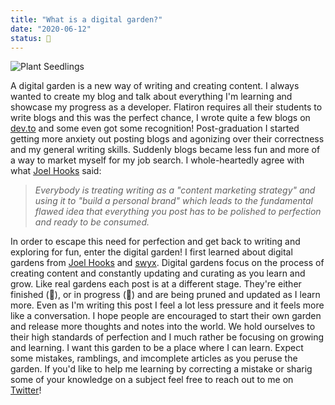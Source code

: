 ```yaml
---
title: "What is a digital garden?"
date: "2020-06-12"
status: 🌻
---
```


<img src="/plantSeedlings.jpeg" alt="Plant Seedlings" />

A digital garden is a new way of writing and creating content. I always wanted to create my blog and talk about everything I'm learning and showcase my progress as a developer. Flatiron requires all their students to write blogs and this was the perfect chance, I wrote quite a few blogs on [dev.to](https://dev.to/talia) and some even got some recognition! Post-graduation I started getting more anxiety out posting blogs and agonizing over their correctness and my general writing skills. Suddenly blogs became less fun and more of a way to market myself for my job search. I whole-heartedly agree with what [Joel Hooks](https://joelhooks.com/on-writing-more) said:

> _Everybody is treating writing as a "content marketing strategy" and using it to "build a personal brand" which leads to the fundamental flawed idea that everything you post has to be polished to perfection and ready to be consumed._

In order to escape this need for perfection and get back to writing and exploring for fun, enter the digital garden! I first learned about digital gardens from [Joel Hooks](https://joelhooks.com/digital-garden) and [swyx](https://www.swyx.io/writing/digital-garden-tos/). Digital gardens focus on the process of creating content and constantly updating and curating as you learn and grow. Like real gardens each post is at a different stage. They're either finished (🌻), or in progress (🌱) and are being pruned and updated as I learn more. Even as I'm writing this post I feel a lot less pressure and it feels more like a conversation. I hope people are encouraged to start their own garden and release more thoughts and notes into the world. We hold ourselves to their high standards of perfection and I much rather be focusing on growing and learning. I want this garden to be a place where I can learn. Expect some mistakes, ramblings, and imcomplete articles as you peruse the garden. If you'd like to help me learning by correcting a mistake or sharig some of your knowledge on a subject feel free to reach out to me on [Twitter](https://twitter.com/jenkens_)!
